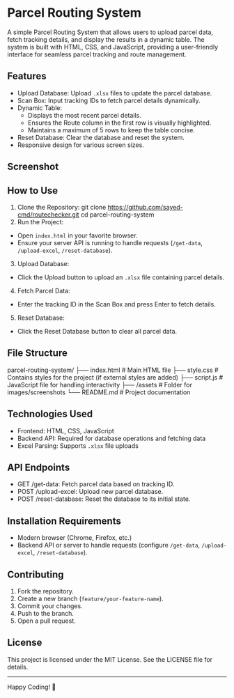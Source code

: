 # Parcel Routing System

A simple Parcel Routing System that allows users to upload parcel data, fetch tracking details, and display the results in a dynamic table. The system is built with HTML, CSS, and JavaScript, providing a user-friendly interface for seamless parcel tracking and route management.

## Features

- Upload Database: Upload `.xlsx` files to update the parcel database.
- Scan Box: Input tracking IDs to fetch parcel details dynamically.
- Dynamic Table:
  - Displays the most recent parcel details.
  - Ensures the Route column in the first row is visually highlighted.
  - Maintains a maximum of 5 rows to keep the table concise.
- Reset Database: Clear the database and reset the system.
- Responsive design for various screen sizes.

## Screenshot



## How to Use

1. Clone the Repository: git clone https://github.com/sayed-cmd/routechecker.git cd parcel-routing-system
2. Run the Project:
- Open `index.html` in your favorite browser.
- Ensure your server API is running to handle requests (`/get-data`, `/upload-excel`, `/reset-database`).

3. Upload Database:
- Click the Upload button to upload an `.xlsx` file containing parcel details.

4. Fetch Parcel Data:
- Enter the tracking ID in the Scan Box and press Enter to fetch details.

5. Reset Database:
- Click the Reset Database button to clear all parcel data.

## File Structure

parcel-routing-system/ ├── index.html # Main HTML file ├── style.css # Contains styles for the project (if external styles are added) ├── script.js # JavaScript file for handling interactivity ├── /assets # Folder for images/screenshots └── README.md # Project documentation



## Technologies Used

- Frontend: HTML, CSS, JavaScript
- Backend API: Required for database operations and fetching data
- Excel Parsing: Supports `.xlsx` file uploads

## API Endpoints

- GET /get-data: Fetch parcel data based on tracking ID.
- POST /upload-excel: Upload new parcel database.
- POST /reset-database: Reset the database to its initial state.

## Installation Requirements

- Modern browser (Chrome, Firefox, etc.)
- Backend API or server to handle requests (configure `/get-data`, `/upload-excel`, `/reset-database`).

## Contributing

1. Fork the repository.
2. Create a new branch (`feature/your-feature-name`).
3. Commit your changes.
4. Push to the branch.
5. Open a pull request.

## License

This project is licensed under the MIT License. See the LICENSE file for details.

---

Happy Coding! 🚀



